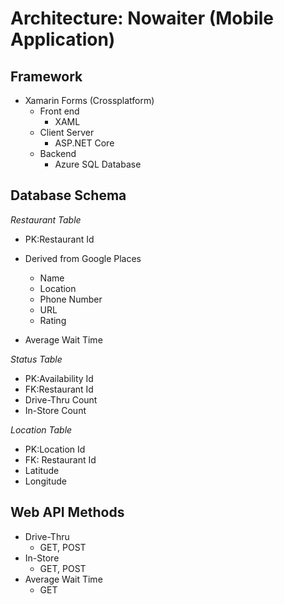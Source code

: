 # Architecture: **Nowaiter (Mobile Application)**

## Framework
- Xamarin Forms (Crossplatform)
    - Front end
        - XAML 
    - Client Server
        - ASP.NET Core 
    - Backend 
        - Azure SQL Database

## Database Schema 
*Restaurant Table*
- PK:Restaurant Id
- Derived from Google Places  
    - Name
    - Location
    - Phone Number 
    - URL
    - Rating

- Average Wait Time

*Status Table*
- PK:Availability Id
- FK:Restaurant Id
- Drive-Thru Count
- In-Store Count

*Location Table*
- PK:Location Id
- FK: Restaurant Id
- Latitude 
- Longitude


## Web API Methods
- Drive-Thru 
    - GET, POST
- In-Store
    - GET, POST
- Average Wait Time 
    - GET

